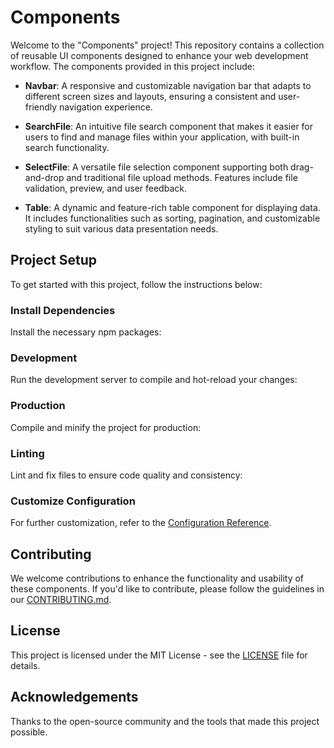 # Components

Welcome to the "Components" project! This repository contains a collection of reusable UI components designed to enhance your web development workflow. The components provided in this project include:

- **Navbar**: A responsive and customizable navigation bar that adapts to different screen sizes and layouts, ensuring a consistent and user-friendly navigation experience.
  
- **SearchFile**: An intuitive file search component that makes it easier for users to find and manage files within your application, with built-in search functionality.

- **SelectFile**: A versatile file selection component supporting both drag-and-drop and traditional file upload methods. Features include file validation, preview, and user feedback.

- **Table**: A dynamic and feature-rich table component for displaying data. It includes functionalities such as sorting, pagination, and customizable styling to suit various data presentation needs.

## Project Setup

To get started with this project, follow the instructions below:

### Install Dependencies

Install the necessary npm packages:




### Development

Run the development server to compile and hot-reload your changes:



### Production

Compile and minify the project for production:



### Linting

Lint and fix files to ensure code quality and consistency:



### Customize Configuration

For further customization, refer to the [Configuration Reference](https://cli.vuejs.org/config/).



## Contributing

We welcome contributions to enhance the functionality and usability of these components. If you'd like to contribute, please follow the guidelines in our [CONTRIBUTING.md](CONTRIBUTING.md).



## License

This project is licensed under the MIT License - see the [LICENSE](LICENSE) file for details.



## Acknowledgements

Thanks to the open-source community and the tools that made this project possible.


